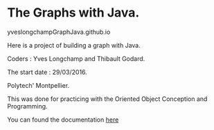# The Graphs with Java.

yveslongchampGraphJava.github.io

<p> Here is a project of building a graph with Java. </p>

<p> Coders : Yves Longchamp and Thibault Godard. </p>

<p> The start date : 29/03/2016.</p>

<p> Polytech' Montpellier. </p>

<p> This was done for practicing with the Oriented Object Conception and Programming. </p>

 You can found the documentation [here](http://yveslongchampGraphJava/tree/gh-pages/doc "Title") 
